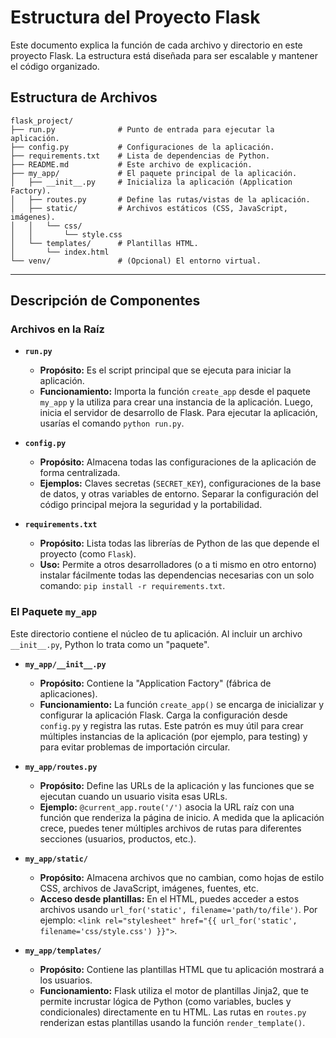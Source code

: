 # Estructura del Proyecto Flask

Este documento explica la función de cada archivo y directorio en este proyecto Flask. La estructura está diseñada para ser escalable y mantener el código organizado.

## Estructura de Archivos

```
flask_project/
├── run.py              # Punto de entrada para ejecutar la aplicación.
├── config.py           # Configuraciones de la aplicación.
├── requirements.txt    # Lista de dependencias de Python.
├── README.md           # Este archivo de explicación.
├── my_app/             # El paquete principal de la aplicación.
│   ├── __init__.py     # Inicializa la aplicación (Application Factory).
│   ├── routes.py       # Define las rutas/vistas de la aplicación.
│   ├── static/         # Archivos estáticos (CSS, JavaScript, imágenes).
│   │   └── css/
│   │       └── style.css
│   └── templates/      # Plantillas HTML.
│       └── index.html
└── venv/               # (Opcional) El entorno virtual.
```

---

## Descripción de Componentes

### Archivos en la Raíz

-   **`run.py`**
    -   **Propósito:** Es el script principal que se ejecuta para iniciar la aplicación.
    -   **Funcionamiento:** Importa la función `create_app` desde el paquete `my_app` y la utiliza para crear una instancia de la aplicación. Luego, inicia el servidor de desarrollo de Flask. Para ejecutar la aplicación, usarías el comando `python run.py`.

-   **`config.py`**
    -   **Propósito:** Almacena todas las configuraciones de la aplicación de forma centralizada.
    -   **Ejemplos:** Claves secretas (`SECRET_KEY`), configuraciones de la base de datos, y otras variables de entorno. Separar la configuración del código principal mejora la seguridad y la portabilidad.

-   **`requirements.txt`**
    -   **Propósito:** Lista todas las librerías de Python de las que depende el proyecto (como `Flask`).
    -   **Uso:** Permite a otros desarrolladores (o a ti mismo en otro entorno) instalar fácilmente todas las dependencias necesarias con un solo comando: `pip install -r requirements.txt`.

### El Paquete `my_app`

Este directorio contiene el núcleo de tu aplicación. Al incluir un archivo `__init__.py`, Python lo trata como un "paquete".

-   **`my_app/__init__.py`**
    -   **Propósito:** Contiene la "Application Factory" (fábrica de aplicaciones).
    -   **Funcionamiento:** La función `create_app()` se encarga de inicializar y configurar la aplicación Flask. Carga la configuración desde `config.py` y registra las rutas. Este patrón es muy útil para crear múltiples instancias de la aplicación (por ejemplo, para testing) y para evitar problemas de importación circular.

-   **`my_app/routes.py`**
    -   **Propósito:** Define las URLs de la aplicación y las funciones que se ejecutan cuando un usuario visita esas URLs.
    -   **Ejemplo:** `@current_app.route('/')` asocia la URL raíz con una función que renderiza la página de inicio. A medida que la aplicación crece, puedes tener múltiples archivos de rutas para diferentes secciones (usuarios, productos, etc.).

-   **`my_app/static/`**
    -   **Propósito:** Almacena archivos que no cambian, como hojas de estilo CSS, archivos de JavaScript, imágenes, fuentes, etc.
    -   **Acceso desde plantillas:** En el HTML, puedes acceder a estos archivos usando `url_for('static', filename='path/to/file')`. Por ejemplo: `<link rel="stylesheet" href="{{ url_for('static', filename='css/style.css') }}">`.

-   **`my_app/templates/`**
    -   **Propósito:** Contiene las plantillas HTML que tu aplicación mostrará a los usuarios.
    -   **Funcionamiento:** Flask utiliza el motor de plantillas Jinja2, que te permite incrustar lógica de Python (como variables, bucles y condicionales) directamente en tu HTML. Las rutas en `routes.py` renderizan estas plantillas usando la función `render_template()`.
